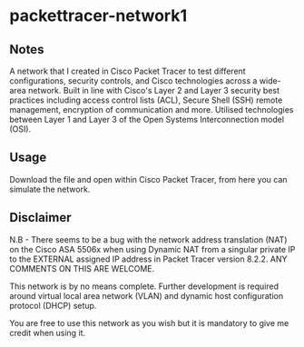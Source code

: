 # packettracer-network1
## Notes
A network that I created in Cisco Packet Tracer to test different configurations, security controls, and Cisco technologies across a wide-area network. Built in line with Cisco's Layer 2 and Layer 3 security best practices including access control lists (ACL), Secure Shell (SSH) remote management, encryption of communication and more. Utilised technologies between Layer 1 and Layer 3 of the Open Systems Interconnection model (OSI).

## Usage
Download the file and open within Cisco Packet Tracer, from here you can simulate the network.

## Disclaimer

N.B - There seems to be a bug with the network address translation (NAT) on the Cisco ASA 5506x when using Dynamic NAT from a singular private IP to the EXTERNAL assigned IP address in Packet Tracer version 8.2.2. ANY COMMENTS ON THIS ARE WELCOME.


This network is by no means complete. Further development is required around virtual local area network (VLAN) and dynamic host configuration protocol (DHCP) setup.

You are free to use this network as you wish but it is mandatory to give me credit when using it. 





